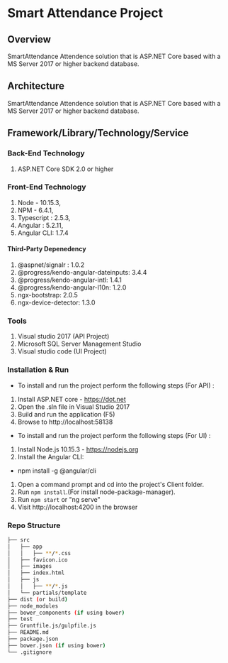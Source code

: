 # Smart Attendance Project


## Overview
SmartAttendance Attendence solution that is ASP.NET Core based with a MS Server 2017 or higher backend database.


## Architecture
SmartAttendance Attendence solution that is ASP.NET Core based with a MS Server 2017 or higher backend database.


## Framework/Library/Technology/Service

### Back-End Technology
1. ASP.NET Core SDK 2.0 or higher

### Front-End Technology
1. Node - 10.15.3,
1. NPM - 6.4.1,
1. Typescript : 2.5.3,
1. Angular : 5.2.11,
1. Angular CLI: 1.7.4

#### Third-Party Depenedency
1.  @aspnet/signalr : 1.0.2
1.	@progress/kendo-angular-dateinputs: 3.4.4
1.	@progress/kendo-angular-intl: 1.4.1
1.	@progress/kendo-angular-l10n: 1.2.0
1.	ngx-bootstrap: 2.0.5
1.	ngx-device-detector: 1.3.0

### Tools
1. Visual studio 2017 (API Project)
1. Microsoft SQL Server Management Studio 
1. Visual studio code (UI Project)

### Installation & Run
* To install and run the project perform the following steps (For API) :
1. Install ASP.NET core - https://dot.net
1. Open the .sln file in Visual Studio 2017
1. Build and run the application (F5)
1. Browse to http://localhost:58138
* To install and run the project perform the following steps (For UI) :
1. Install Node.js 10.15.3 - https://nodejs.org
1. Install the Angular CLI: 
* npm install -g @angular/cli
1. Open a command prompt and cd into the project's Client folder.
1. Run `npm install`.(For install node-package-manager).
1. Run `npm start` or "ng serve" 
1. Visit http://localhost:4200 in the browser

### Repo Structure
```bash
├── src
│   ├── app
│   │   ├── **/*.css
│   ├── favicon.ico
│   ├── images
│   ├── index.html
│   ├── js
│   │   ├── **/*.js
│   └── partials/template
├── dist (or build)
├── node_modules
├── bower_components (if using bower)
├── test
├── Gruntfile.js/gulpfile.js
├── README.md
├── package.json
├── bower.json (if using bower)
└── .gitignore
```

